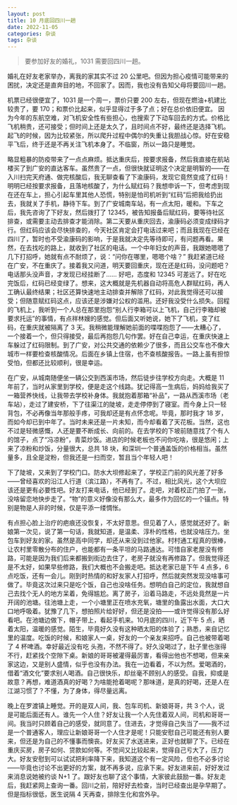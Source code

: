 ```yaml
---
layout: post
title: 10 月底回四川一趟
date: 2022-11-05
categories: 杂谈
tags: 杂谈
---
```

> 要参加好友的婚礼，1031 需要回四川一趟。

婚礼在好友老家举办，离我的家其实不过 20 公里吧。但因为担心疫情可能带来的困扰，决定还是直奔目的地，不回家了。因而，我也没有告知父母将要回川一趟。

机票已经很便宜了，1031 是一个周一，票价只要 200 左右，但现在燃油+机建比较贵了，要 170；和票价比起来，似乎显得过于多了点；好在总价依旧便宜。 因为今年的东航空难，对飞机安全性有些担心，也搜索了下动车回去的方式。价格比飞机稍贵，还可接受；但时间上还是太久了，且时间点不好，最终还是选择飞机。起飞的时候，因为比较紧张，所以爬升过程中偶尔的失重让我胆战心惊。好在安稳平飞后，终于还是不再关注飞机本身了。不临窗，所以一路只是睡觉。

略显粗暴的防疫带来了一点点麻烦。抵达重庆后，按要求报备，然后我直接在航站楼买了到广安的直达客车。虽然贵了一点，但很快就证明这个决定是明智的——在入川扫完天府通、做完核酸后，我无聊查看了下渝康码，发现它竟然变成了红码！明明已经按要求报备，且落地核酸了，为什么赋红码？我想申诉一下，但考虑到现在还在车上，担心引起车里其他人恐慌，特别是怕司机听到“红码”后把我给扔出去，我就关了手机，静待下车。到了广安城南车站，有一点太阳，暖和。下车之后，我先咨询了下好友，然后拨打了 12345，被告知报备后赋红码，要等待社区排查，或需要主动去排查才能消除。第二天要从重庆回去，渝康码必须变成绿码才行。但红码应该会尽快排查的，今天社区肯定会打电话过来吧；而且我现在已经在四川了，暂时也不受渝康码的影响，于是我就决定先等待即可，有问题再看。果然，在去找吃的路上，就收到了社区的电话。一个中年妇女的声音，我跟她嗯嗯了几下打招呼，她就有点不耐烦了，说：“问你在哪里，嗯嗯个啥？” 我赶紧道已经在广安，不在重庆了。接着我又问道，明天要回重庆，现在还是红码，没问题吧？电话那头没声音，才发现已经挂断了…… 好吧，态度和 12345 可差远了。好在吃完饭后，红码已经变绿了。想来，这大概就是先机器自动将高危人群赋红码，再人工确认最终结果；社区还算快速地主动排查并解除了红码，对此我觉得还可以接受；但随意赋红码这点，应该还是涉嫌对公权的滥用。还好我没受什么损失。回程的飞机上，我听到一个人总在那里抱怨“别人行李箱可以上飞机，自己行李箱却被要求托运”的事情，有点祥林嫂的感觉。但后面又听她说，她下了飞机，变了红码，在重庆就被隔离了 3 天。我稍微能理解她前面的喋喋抱怨了——太糟心了，一个接着一个，但只得接受，最后再抱怨几句作罢。好在自己幸运，在重庆快速上车躲过了红码限制。到了广安，对公共交通的依赖少了很多，而且公交车也不像大城市一样要检查核酸情况。后面在乡镇上住宿，也不查核酸报告。一路上虽有担惊受怕，但都还比较顺利，很是幸运。

在广安，从城南随便坐一辆公交到西溪市场，然后徒步往学校方向走。大概是 11 年前了，当时从家里到学校，便是走这个线路。犹记得高一生病后，妈妈给我买了一箱营养快线，让我带去学校补身体。我就抱着那箱“补品”，一路从西溪市场（老车站），走过了建安桥，下了往渠江的陡坡，走走停停到了寝室。而今身上只一轻背包，不必再像当年那般手疼，可我却还是有点怀念呢。毕竟，那时我才 18 岁，而如今却已到中年了。当时未来还是一片未知，而今却看着了天花板。当然，这也不过是轻微感慨，人还是要不断成长、向前的。在去学校的下坡前随意找了个有人的馆子，点了“冯凉粉”，青菜炒饭。进店的时候老板也不问你吃啥，很是悠闲；上来了凉粉和炒饭，分量很大，总共 18 块，和深圳一个普通盖饭的价格相当。虽然量多，且全是淀粉，但我还是一扫而空，暂且当个年轻人吧！

下了陡坡，又来到了学校门口。防水大坝修起来了，学校正门前的风光差了好多——曾经喜欢的沿江人行道（滨江路），不再有了。不过，相比风光，这个大坝应该还是更有必要性吧。好友打来电话，他已经到了。走吧，对着校正门拍了一张，没啥留恋地快步走了。“物”的意义好像没有那么大，最多作为回忆的一个锚点。特别是物是人非的时候，仅是平添一缕惆怅。

有点担心脸上治疗的疤痕还没恢复，不太好意思。但见着了人，感觉就还好了。新娘第一次见，说了第一句话，我就知道，是温柔、淳朴的性格，也就没啥压力。坐包车到好友的家。虽然是高中同学，却还从来没到过他家。村村通工程真的很棒，让农村里零散分布的住户，也能都有一条平坦的马路通达。可惜自家老屋没有修路，可能是因为我们后来都搬到街边去住了，老房子就没有再修路了。但我觉得还是不太好，如果早些修路，我们大概也不会搬走吧。抵达老家已是下午 4 点多，6 点吃饭，还有一会儿。刚到时热情的和好友家人打招呼，然后就突然发现没啥事可做了。毕竟这次过来只是吃个饭，自己也没啥任务。想明白自己的定位，我就想自己去找个无人的地方呆着，免得尴尬。离了房子，沿着马路走，不远处竟然是一片开阔的池塘。往池塘上走，一个小塘里正在喷水充氧，塘里的鱼露出水面，大口大口地呼吸着。犹豫了几下，想拍照片给好好，但还是没拍——或许觉得没有那么好看吧。在池塘边做下，帽子带上，看起手机来。10月底的四川，近下午 5 点，晒着太阳，温暖的感觉。陌生，毕竟好久没有这种晒太阳的体验了；熟悉，来自记忆里的温度。吃饭的时候，和娘家人一桌，好友的一个亲友来招呼。自己也被带着喝了 4 杯啤酒。幸好最近没有吃 头孢，不然不得了。好久没喝过了，肚子里也涨得不行，赶紧找个空隙下桌。新娘的哥哥被灌得最厉害，看得出他也不想喝，但来亲家这边，又是别人盛情，似乎也没有办法。我在一边看着，不以为然。爱喝酒的，借着“酒文化”要求别人喝酒。自己很快乐，却丝毫不顾别人的感受。自我，抑或是故意？再想，难道酒真的好喝？为啥能抢着喝呢？那味道，是真的好喝，还是人在江湖习惯了？不懂，为了身体，得尽量远离。

晚上在罗渡镇上睡觉。开的是双人间，我、包车司机、新娘哥哥，共 3 个人，说是可能后面还有人。谁先一个人住？好友让我一个人先住着双人间，司机和哥哥一间。我当时只顾着自己的感受，就同意了。住进去，才觉得自己失当了——我不过是一个普通客人，理应让新娘哥哥一个人住才是呢！只能安慰自己可能还有别人要来，但还是为自己的不懂事而懊丧。好友买了水送进来，正好也就聊了下。已经在重庆买房，房子如何、贷款如何等。不觉间又比较起来，觉得自己亏大了，压力大。好友安慰到可以试试把利率降下来，我知道这个有一定风险，但也不必多讨论——毕竟也讨论不出更好的方案，就不再多说，应承下来。好友进来前，好好发过来消息说她被约谈 N+1 了。跟好友也聊了这个事情，大家彼此鼓励一番。好友走后，我赶紧网上查询一番。回川之前，陪好好去检查，当时已经查出是孕早期了。但是指标很低，医生说隔 4 天再查，排除生化和宫外孕。

